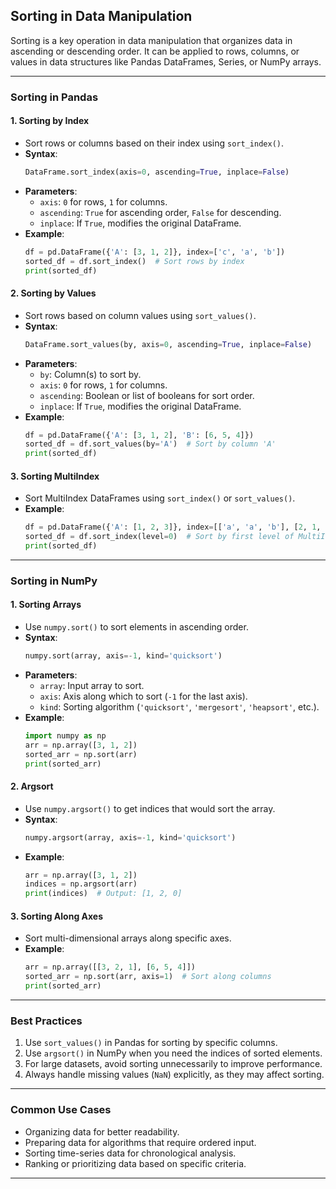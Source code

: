 ## **Sorting in Data Manipulation**

Sorting is a key operation in data manipulation that organizes data in ascending or descending order. It can be applied to rows, columns, or values in data structures like Pandas DataFrames, Series, or NumPy arrays.

---

### **Sorting in Pandas**

#### 1. **Sorting by Index**
   - Sort rows or columns based on their index using `sort_index()`.
   - **Syntax**:
     ```python
     DataFrame.sort_index(axis=0, ascending=True, inplace=False)
     ```
   - **Parameters**:
     - `axis`: `0` for rows, `1` for columns.
     - `ascending`: `True` for ascending order, `False` for descending.
     - `inplace`: If `True`, modifies the original DataFrame.
   - **Example**:
     ```python
     df = pd.DataFrame({'A': [3, 1, 2]}, index=['c', 'a', 'b'])
     sorted_df = df.sort_index()  # Sort rows by index
     print(sorted_df)
     ```

#### 2. **Sorting by Values**
   - Sort rows based on column values using `sort_values()`.
   - **Syntax**:
     ```python
     DataFrame.sort_values(by, axis=0, ascending=True, inplace=False)
     ```
   - **Parameters**:
     - `by`: Column(s) to sort by.
     - `axis`: `0` for rows, `1` for columns.
     - `ascending`: Boolean or list of booleans for sort order.
     - `inplace`: If `True`, modifies the original DataFrame.
   - **Example**:
     ```python
     df = pd.DataFrame({'A': [3, 1, 2], 'B': [6, 5, 4]})
     sorted_df = df.sort_values(by='A')  # Sort by column 'A'
     print(sorted_df)
     ```

#### 3. **Sorting MultiIndex**
   - Sort MultiIndex DataFrames using `sort_index()` or `sort_values()`.
   - **Example**:
     ```python
     df = pd.DataFrame({'A': [1, 2, 3]}, index=[['a', 'a', 'b'], [2, 1, 3]])
     sorted_df = df.sort_index(level=0)  # Sort by first level of MultiIndex
     print(sorted_df)
     ```

---

### **Sorting in NumPy**

#### 1. **Sorting Arrays**
   - Use `numpy.sort()` to sort elements in ascending order.
   - **Syntax**:
     ```python
     numpy.sort(array, axis=-1, kind='quicksort')
     ```
   - **Parameters**:
     - `array`: Input array to sort.
     - `axis`: Axis along which to sort (`-1` for the last axis).
     - `kind`: Sorting algorithm (`'quicksort'`, `'mergesort'`, `'heapsort'`, etc.).
   - **Example**:
     ```python
     import numpy as np
     arr = np.array([3, 1, 2])
     sorted_arr = np.sort(arr)
     print(sorted_arr)
     ```

#### 2. **Argsort**
   - Use `numpy.argsort()` to get indices that would sort the array.
   - **Syntax**:
     ```python
     numpy.argsort(array, axis=-1, kind='quicksort')
     ```
   - **Example**:
     ```python
     arr = np.array([3, 1, 2])
     indices = np.argsort(arr)
     print(indices)  # Output: [1, 2, 0]
     ```

#### 3. **Sorting Along Axes**
   - Sort multi-dimensional arrays along specific axes.
   - **Example**:
     ```python
     arr = np.array([[3, 2, 1], [6, 5, 4]])
     sorted_arr = np.sort(arr, axis=1)  # Sort along columns
     print(sorted_arr)
     ```

---

### **Best Practices**
1. Use `sort_values()` in Pandas for sorting by specific columns.
2. Use `argsort()` in NumPy when you need the indices of sorted elements.
3. For large datasets, avoid sorting unnecessarily to improve performance.
4. Always handle missing values (`NaN`) explicitly, as they may affect sorting.

---

### **Common Use Cases**
- Organizing data for better readability.
- Preparing data for algorithms that require ordered input.
- Sorting time-series data for chronological analysis.
- Ranking or prioritizing data based on specific criteria.

---
